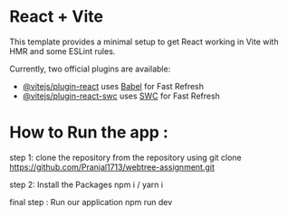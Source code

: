 # React + Vite

This template provides a minimal setup to get React working in Vite with HMR and some ESLint rules.

Currently, two official plugins are available:

- [@vitejs/plugin-react](https://github.com/vitejs/vite-plugin-react/blob/main/packages/plugin-react/README.md) uses [Babel](https://babeljs.io/) for Fast Refresh
- [@vitejs/plugin-react-swc](https://github.com/vitejs/vite-plugin-react-swc) uses [SWC](https://swc.rs/) for Fast Refresh



# How to Run the app :

step 1: clone the repository from the repository using 
git clone https://github.com/Pranjal1713/webtree-assignment.git

step 2: Install the Packages
npm i / yarn i

final step : Run our application
npm run dev